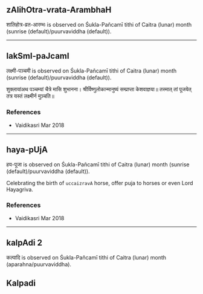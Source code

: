 ## zAlihOtra-vrata-ArambhaH

शालिहोत्र-व्रत-आरम्भः is observed on Śukla-Pañcamī tithi of Caitra (lunar) month (sunrise (default)/puurvaviddha (default)).


---
## lakSmI-paJcamI

लक्ष्मी-पञ्चमी is observed on Śukla-Pañcamī tithi of Caitra (lunar) month (sunrise (default)/puurvaviddha (default)).



शुक्लायांअथ पञ्चम्यां चैत्रे मासि शुभानना।
श्रीर्विष्णुलोकान्मानुष्यं सम्प्राप्ता केशवाज्ञया॥
तस्मात् तां पूजयेत् तत्र यस्तं लक्ष्मीर्न मुञ्चति॥
### References
* Vaidikasri Mar 2018

---
## haya-pUjA

हय-पूजा is observed on Śukla-Pañcamī tithi of Caitra (lunar) month (sunrise (default)/puurvaviddha (default)).

Celebrating the birth of `uccaizravA` horse, offer puja to horses or even Lord Hayagriva.
### References
* Vaidikasri Mar 2018

---
## kalpAdi 2

कल्पादि is observed on Śukla-Pañcamī tithi of Caitra (lunar) month (aparahna/puurvaviddha).

Kalpadi
---
